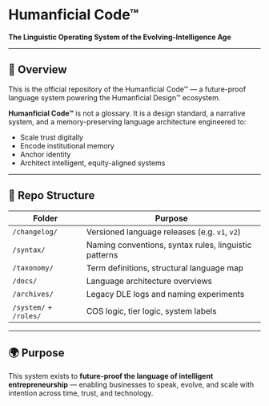 # Humanficial Code™  
**The Linguistic Operating System of the Evolving-Intelligence Age**

---

## 📜 Overview

This is the official repository of the Humanficial Code™ — a future-proof language system powering the Humanficial Design™ ecosystem.

**Humanficial Code™** is not a glossary. It is a design standard, a narrative system, and a memory-preserving language architecture engineered to:
- Scale trust digitally
- Encode institutional memory
- Anchor identity
- Architect intelligent, equity-aligned systems

---

## 🧱 Repo Structure

| Folder | Purpose |
|--------|---------|
| `/changelog/` | Versioned language releases (e.g. `v1`, `v2`) |
| `/syntax/` | Naming conventions, syntax rules, linguistic patterns |
| `/taxonomy/` | Term definitions, structural language map |
| `/docs/` | Language architecture overviews |
| `/archives/` | Legacy DLE logs and naming experiments |
| `/system/` + `/roles/` | COS logic, tier logic, system labels |

---

## 🌍 Purpose

This system exists to **future-proof the language of intelligent entrepreneurship** — enabling businesses to speak, evolve, and scale with intention across time, trust, and technology.
